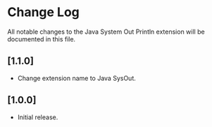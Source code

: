 # Change Log

All notable changes to the Java System Out Println extension will be documented in this file.

## [1.1.0]

- Change extension name to Java SysOut.

## [1.0.0]

- Initial release.

